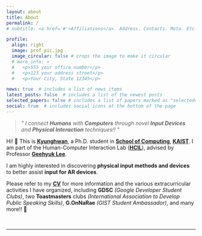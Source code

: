 ```yaml
---
layout: about
title: About
permalink: /
# subtitle: <a href='#'>Affiliations</a>. Address. Contacts. Moto. Etc.

profile:
  align: right
  image: prof_pic.jpg
  image_circular: false # crops the image to make it circular
  # more_info: >
  #   <p>555 your office number</p>
  #   <p>123 your address street</p>
  #   <p>Your City, State 12345</p>

news: true  # includes a list of news items
latest_posts: false  # includes a list of the newest posts
selected_papers: false # includes a list of papers marked as "selected={true}"
social: true  # includes social icons at the bottom of the page
---
```


> *" I connect **Humans** with **Computers** through novel **Input Devices** and **Physical Interaction** techniques!! "*

Hi! 👋 This is **[Kyunghwan](https://kyunghwan.xyz/)**, a Ph.D. student in **[School of Computing](https://cs.kaist.ac.kr/)**, **[KAIST](https://www.kaist.ac.kr/)**.
I am part of the Human-Computer Interaction Lab (**[HCIL](https://hcil.kaist.ac.kr/)**), advised by Professor **[Geehyuk Lee](https://scholar.google.co.kr/citations?user=wBXkmcQAAAAJ)**.

I am highly interested in discovering **physical input methods and devices** to better assist **input for AR devices**.

Please refer to my **[CV](https://kyunghwan.xyz/assets/pdf/CV_KyunghwanKim.pdf)** for more information and the various extracurricular activities I have organized, including **GDSC** *(Google Developer Student Clubs)*, two **Toastmasters** clubs *(International Association to Develop Public Speaking Skills)*, **G.OnNaRae** *(GIST Student Ambassador)*, and many more!! 🙌

<br>

---

<br>
